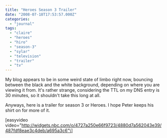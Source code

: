 ```yaml
---
title: "Heroes Season 3 Trailer"
date: "2008-07-18T17:53:57.000Z"
categories: 
  - "journal"
tags: 
  - "claire"
  - "heroes"
  - "hiro"
  - "season-3"
  - "sylar"
  - "television"
  - "trailer"
  - "tv"
---
```


My blog appears to be in some weird state of limbo right now, bouncing between the black and the white background, depending on where you are viewing it from. It's rather strange, considering the TTL on my DNS entry is 30 minutes, so it shouldn't take this long at all.

Anyways, here is a trailer for season 3 or Heroes. I hope Peter keeps his shirt on for more of it.

\[easyvideo video="http://widgets.nbc.com/o/4727a250e66f9723/4880d7a562043e39/487fdf8eae3c4deb/a695a3c6"\]
